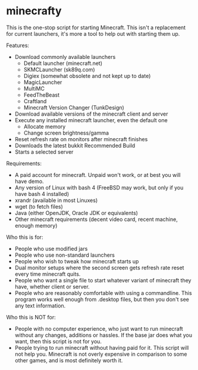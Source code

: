 minecrafty
==========

This is the one-stop script for starting Minecraft. This isn't a replacement for current
launchers, it's more a tool to help out with starting them up.

Features:
* Download commonly available launchers
  * Default launcher (minecraft.net)
  * SKMCLauncher (sk89q.com)
  * Digiex (somewhat obsolete and not kept up to date)
  * MagicLauncher
  * MultiMC
  * FeedTheBeast
  * Craftland
  * Minecraft Version Changer (TunkDesign)
* Download available versions of the minecraft client and server
* Execute any installed minecraft launcher, even the default one
  * Allocate memory
  * Change screen brightness/gamma
* Reset refresh rate on monitors after minecraft finishes
* Downloads the latest bukkit Recommended Build
* Starts a selected server

Requirements:
* A paid account for minecraft. Unpaid won't work, or at best you will have demo.
* Any version of Linux with bash 4 (FreeBSD may work, but only if you have bash 4 installed)
* xrandr (available in most Linuxes)
* wget (to fetch files)
* Java (either OpenJDK, Oracle JDK or equivalents)
* Other minecraft requirements (decent video card, recent machine, enough memory)

Who this is for:
* People who use modified jars
* People who use non-standard launchers
* People who wish to tweak how minecraft starts up
* Dual monitor setups where the second screen gets refresh rate reset every time
  minecraft quits.
* People who want a single file to start whatever variant of minecraft they have,
  whether client or server.
* People who are reasonably comfortable with using a commandline. This program
  works well enough from .desktop files, but then you don't see any text information.

Who this is NOT for:
* People with no computer experience, who just want to run minecraft without
  any changes, additions or hassles. If the base jar does what you want, then
  this script is not for you.
* People trying to run minecraft without having paid for it. This script
  will not help you. Minecraft is not overly expensive in comparison to some
  other games, and is most definitely worth it.


